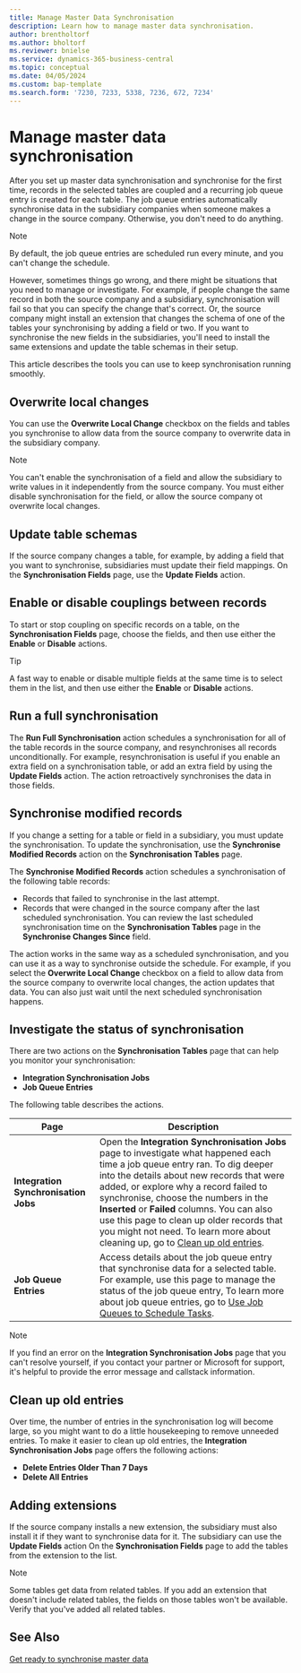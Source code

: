 ```yaml
---
title: Manage Master Data Synchronisation
description: Learn how to manage master data synchronisation.
author: brentholtorf
ms.author: bholtorf
ms.reviewer: bnielse
ms.service: dynamics-365-business-central
ms.topic: conceptual
ms.date: 04/05/2024
ms.custom: bap-template
ms.search.form: '7230, 7233, 5338, 7236, 672, 7234'
---
```

# Manage master data synchronisation

After you set up master data synchronisation and synchronise for the first time, records in the selected tables are coupled and a recurring job queue entry is created for each table. The job queue entries automatically synchronise data in the subsidiary companies when someone makes a change in the source company. Otherwise, you don't need to do anything.

> [!NOTE]
> By default, the job queue entries are scheduled run every minute, and you can't change the schedule.

However, sometimes things go wrong, and there might be situations that you need to manage or investigate. For example, if people change the same record in both the source company and a subsidiary, synchronisation will fail so that you can specify the change that's correct. Or, the source company might install an extension that changes the schema of one of the tables your synchronising by adding a field or two. If you want to synchronise the new fields in the subsidiaries, you'll need to install the same extensions and update the table schemas in their setup.

This article describes the tools you can use to keep synchronisation running smoothly.

## Overwrite local changes

You can use the **Overwrite Local Change** checkbox on the fields and tables you synchronise to allow data from the source company to overwrite data in the subsidiary company.

> [!NOTE]
> You can't enable the synchronisation of a field and allow the subsidiary to write values in it independently from the source company. You must either disable synchronisation for the field, or allow the source company ot overwrite local changes.

## Update table schemas

If the source company changes a table, for example, by adding a field that you want to synchronise, subsidiaries must update their field mappings. On the **Synchronisation Fields** page, use the **Update Fields** action.

## Enable or disable couplings between records

To start or stop coupling on specific records on a table, on the **Synchronisation Fields** page, choose the fields, and then use either the **Enable** or **Disable** actions.

> [!TIP]
> A fast way to enable or disable multiple fields at the same time is to select them in the list, and then use either the **Enable** or **Disable** actions.

## Run a full synchronisation

The **Run Full Synchronisation** action schedules a synchronisation for all of the table records in the source company, and resynchronises all records unconditionally. For example, resynchronisation is useful if you enable an extra field on a synchronisation table, or add an extra field by using the **Update Fields** action. The action retroactively synchronises the data in those fields.

## Synchronise modified records

If you change a setting for a table or field in a subsidiary, you must update the synchronisation. To update the synchronisation, use the **Synchronise Modified Records** action on the **Synchronisation Tables** page.

The **Synchronise Modified Records** action schedules a synchronisation of the following table records:

* Records that failed to synchronise in the last attempt.
* Records that were changed in the source company after the last scheduled synchronisation. You can review the last scheduled synchronisation time on the **Synchronisation Tables** page in the **Synchronise Changes Since** field.

The action works in the same way as a scheduled synchronisation, and you can use it as a way to synchronise outside the schedule. For example, if you select the **Overwrite Local Change** checkbox on a field to allow data from the source company to overwrite local changes, the action updates that data. You can also just wait until the next scheduled synchronisation happens.

## Investigate the status of synchronisation

There are two actions on the **Synchronisation Tables** page that can help you monitor your synchronisation:

* **Integration Synchronisation Jobs**
* **Job Queue Entries**

The following table describes the actions.

|Page  |Description  |
|---------|---------|
|**Integration Synchronisation Jobs**     | Open the **Integration Synchronisation Jobs** page to investigate what happened each time a job queue entry ran. To dig deeper into the details about new records that were added, or explore why a record failed to synchronise, choose the numbers in the **Inserted** or **Failed** columns. You can also use this page to clean up older records that you might not need. To learn more about cleaning up, go to [Clean up old entries](#clean-up-old-entries).        |
|**Job Queue Entries**     | Access details about the job queue entry that synchronise data for a selected table. For example, use this page to manage the status of the job queue entry,    To learn more about job queue entries, go to [Use Job Queues to Schedule Tasks](admin-job-queues-schedule-tasks.md).     |

> [!NOTE]
> If you find an error on the **Integration Synchronisation Jobs** page that you can't resolve yourself, if you contact your partner or Microsoft for support, it's helpful to provide the error message and callstack information.

## Clean up old entries

Over time, the number of entries in the synchronisation log will become large, so you might want to do a little housekeeping to remove unneeded entries. To make it easier to clean up old entries, the **Integration Synchronisation Jobs** page offers the following actions:

* **Delete Entries Older Than 7 Days**
* **Delete All Entries**

## Adding extensions

If the source company installs a new extension, the subsidiary must also install it if they want to synchronise data for it. The subsidiary can use the **Update Fields** action On the **Synchronisation Fields** page to add the tables from the extension to the list.

> [!NOTE]
> Some tables get data from related tables. If you add an extension that doesn't include related tables, the fields on those tables won't be available. Verify that you've added all related tables.

<!--
## Recreate a deleted job queue entry

If the recurring job queue entry is deleted for a table, you can quickly recreate it. On the **Synchronization Tables** page, choose the **Use Default Synchronization Setup** action.
-->

## See Also

[Get ready to synchronise master data](admin-set-up-data-sync.md)
